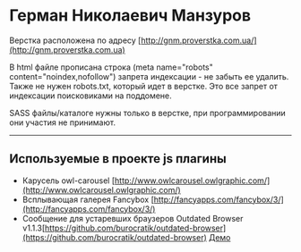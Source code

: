 Герман Николаевич Манзуров
================ 

Верстка расположена по адресу [http://gnm.proverstka.com.ua/](http://gnm.proverstka.com.ua)

В html файле прописана строка (meta name="robots" content="noindex,nofollow") запрета индексации - не забыть ее удалить. Также не нужен robots.txt, который идет в верстке. Это все запрет от индексации поисковиками на поддомене.

SASS файлы/каталоге нужны только в верстке, при программировании они участия не принимают.

---------------------------------------------------------

__Используемые в проекте js плагины__
---------------------------------------------------------
* Карусель owl-carousel [http://www.owlcarousel.owlgraphic.com/](http://www.owlcarousel.owlgraphic.com/)
* Всплывающая галерея Fancybox [http://fancyapps.com/fancybox/3/](http://fancyapps.com/fancybox/3/)
* Сообщение для устаревших браузеров Outdated Browser v1.1.3[https://github.com/burocratik/outdated-browser](https://github.com/burocratik/outdated-browser) [Демо](http://outdatedbrowser.com/ru)